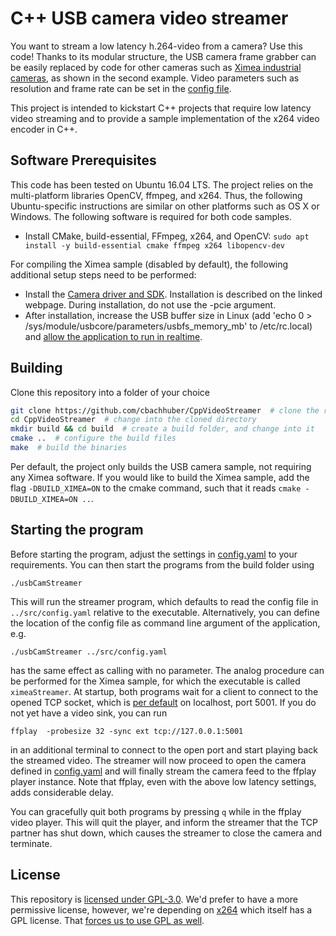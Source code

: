 # C++ USB camera video streamer

You want to stream a low latency h.264-video from a camera? Use this code! Thanks to its modular structure, the USB camera frame grabber can be easily replaced by code for other cameras such as [Ximea industrial cameras](https://www.ximea.com/), as shown in the second example. Video parameters such as resolution and frame rate can be set in the [config file](https://github.com/cbachhuber/CppVideoStreamer/blob/master/src/config.yaml).

This project is intended to kickstart C++ projects that require low latency video streaming and to provide a sample implementation of the x264 video encoder in C++.

## Software Prerequisites

This code has been tested on Ubuntu 16.04 LTS. The project relies on the multi-platform libraries OpenCV, ffmpeg, and x264. Thus, the following Ubuntu-specific instructions are similar on other platforms such as OS X or Windows. The following software is required for both code samples.

- Install CMake, build-essential, FFmpeg, x264, and OpenCV: `sudo apt install -y build-essential cmake ffmpeg x264 libopencv-dev`

For compiling the Ximea sample (disabled by default), the following additional setup steps need to be performed:
- Install the [Camera driver and SDK](https://www.ximea.com/support/wiki/apis/XIMEA_Linux_Software_Package). Installation is described on the linked webpage. During installation, do not use the -pcie argument.
- After installation, increase the USB buffer size in Linux (add 'echo 0 > /sys/module/usbcore/parameters/usbfs_memory_mb' to /etc/rc.local) and [allow the application to run in realtime](https://www.ximea.com/support/wiki/apis/Linux_USB30_Support#Allow-to-Run-Application-Realtime).

## Building

Clone this repository into a folder of your choice

```sh
git clone https://github.com/cbachhuber/CppVideoStreamer  # clone the repository
cd CppVideoStreamer  # change into the cloned directory
mkdir build && cd build  # create a build folder, and change into it
cmake ..  # configure the build files
make  # build the binaries
```

Per default, the project only builds the USB camera sample, not requiring any Ximea software. If you would like to build the Ximea sample, add the flag `-DBUILD_XIMEA=ON` to the cmake command, such that it reads `cmake -DBUILD_XIMEA=ON ..`.

## Starting the program

Before starting the program, adjust the settings in [config.yaml](https://github.com/cbachhuber/CppVideoStreamer/blob/master/src/config.yaml) to your requirements. You can then start the programs from the build folder using

```
./usbCamStreamer
```

This will run the streamer program, which defaults to read the config file in `../src/config.yaml` relative to the executable. Alternatively, you can define the location of the config file as command line argument of the application, e.g.

```
./usbCamStreamer ../src/config.yaml
```
has the same effect as calling with no parameter. The analog procedure can be performed for the Ximea sample, for which the executable is called `ximeaStreamer`. At startup, both programs wait for a client to connect to the opened TCP socket, which is [per default](https://github.com/cbachhuber/CppVideoStreamer/blob/master/src/config.yaml#L6) on localhost, port 5001. If you do not yet have a video sink, you can run

```
ffplay  -probesize 32 -sync ext tcp://127.0.0.1:5001
```

in an additional terminal to connect to the open port and start playing back the streamed video. The streamer will now proceed to open the camera defined in [config.yaml](https://github.com/cbachhuber/CppVideoStreamer/blob/master/src/config.yaml) and will finally stream the camera feed to the ffplay player instance. Note that ffplay, even with the above low latency settings, adds considerable delay.

You can gracefully quit both programs by pressing `q` while in the ffplay video player. This will quit the player, and inform the streamer that the TCP partner has shut down, which causes the streamer to close the camera and terminate.

## License

This repository is [licensed under GPL-3.0](./LICENSE).
We'd prefer to have a more permissive license, however, we're depending on [x264](https://www.videolan.org/developers/x264.html) which itself has a GPL license.
That [forces us to use GPL as well](https://en.wikipedia.org/wiki/GNU_General_Public_License#:~:text=Only%20if%20GPLed%20parts%20are%20used%20in%20a%20program%20(and%20the%20program%20is%20distributed)%2C%20then%20all%20other%20source%20code%20of%20the%20program%20needs%20to%20be%20made%20available%20under%20the%20same%20license%20terms).
